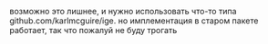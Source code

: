 возможно это лишнее, и нужно использовать что-то типа github.com/karlmcguire/ige. но имплементация в старом пакете работает, так что пожалуй не буду трогать